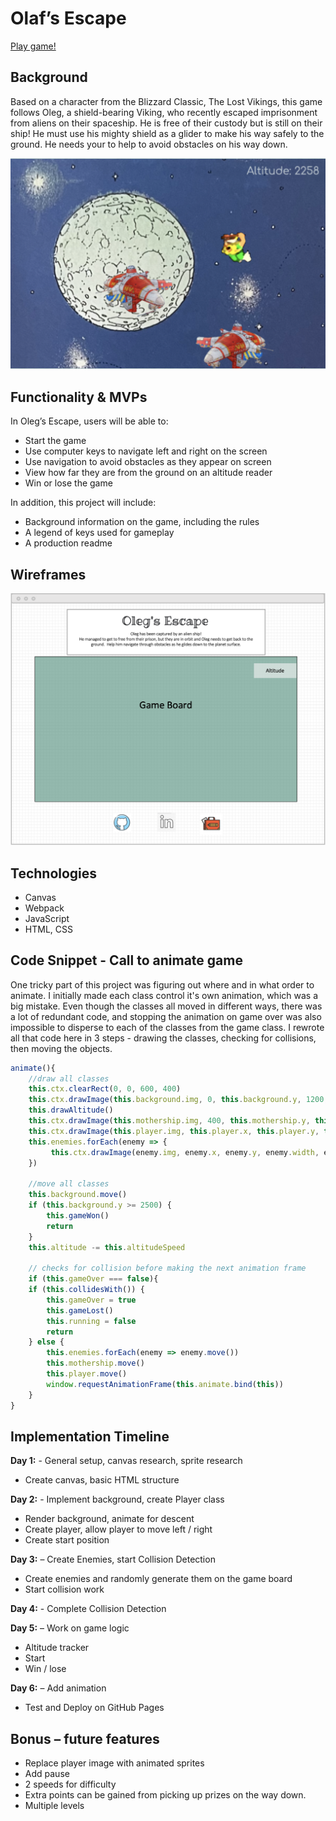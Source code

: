 # Olaf’s Escape

[Play game!](https://helenedwards.github.io/Olafs-Escape/ "Olaf's Escape")

## Background 

Based on a character from the Blizzard Classic, The Lost Vikings, this game follows Oleg, a shield-bearing Viking, who recently escaped imprisonment from aliens on their spaceship.  He is free of their custody but is still on their ship!  He must use his mighty shield as a glider to make his way safely to the ground.  He needs your to help to avoid obstacles on his way down.

![scree_grab](images/Screen_Grab.png)

## Functionality & MVPs

In Oleg’s Escape, users will be able to:
-   Start the game
-	Use computer keys to navigate left and right on the screen 
-	Use navigation to avoid obstacles as they appear on screen
-	View how far they are from the ground on an altitude reader
-	Win or lose the game

In addition, this project will include:
-	Background information on the game, including the rules
-	A legend of keys used for gameplay
-	A production readme 


## Wireframes

![wireframe](images/Wireframes.png)

## Technologies

-	Canvas
-	Webpack
-	JavaScript
-	HTML, CSS

## Code Snippet - Call to animate game

One tricky part of this project was figuring out where and in what order to animate.  I initially made each class control it's own animation, which was a big mistake.  Even though the classes all moved in different ways, there was a lot of redundant code, and stopping the animation on game over was also impossible to disperse to each of the classes from the game class.  I rewrote all that code here in 3 steps - drawing the classes, checking for collisions, then moving the objects.  

```javascript
animate(){
    //draw all classes
    this.ctx.clearRect(0, 0, 600, 400)
    this.ctx.drawImage(this.background.img, 0, this.background.y, 1200, 3500, 0, 0, 600, 1771);
    this.drawAltitude()
    this.ctx.drawImage(this.mothership.img, 400, this.mothership.y, this.mothership.width, this.mothership.height )
    this.ctx.drawImage(this.player.img, this.player.x, this.player.y, this.player.width, this.player.height)
    this.enemies.forEach(enemy => {
         this.ctx.drawImage(enemy.img, enemy.x, enemy.y, enemy.width, enemy.height)
    })

    //move all classes
    this.background.move()
    if (this.background.y >= 2500) {
        this.gameWon()
        return 
    } 
    this.altitude -= this.altitudeSpeed

    // checks for collision before making the next animation frame
    if (this.gameOver === false){
    if (this.collidesWith()) {
        this.gameOver = true
        this.gameLost()
        this.running = false
        return
    } else {
        this.enemies.forEach(enemy => enemy.move())
        this.mothership.move()
        this.player.move()
        window.requestAnimationFrame(this.animate.bind(this))
    }
}
```


## Implementation Timeline

**Day 1:** - General setup, canvas research, sprite research
-   Create canvas, basic HTML structure

**Day 2:** - Implement background, create Player class 
-	Render background, animate for descent 
-   Create player, allow player to move left / right
-	Create start position

**Day 3:** – Create Enemies, start Collision Detection
-   Create enemies and randomly generate them on the game board
-   Start collision work

**Day 4:** - Complete Collision Detection 

**Day 5:** – Work on game logic
-	Altitude tracker
-	Start
-	Win / lose

**Day 6:** – Add animation
-   Test and Deploy on GitHub Pages


## Bonus – future features
-  Replace player image with animated sprites
-  Add pause
-  2 speeds for difficulty
-  Extra points can be gained from picking up prizes on the way down. 
-  Multiple levels
